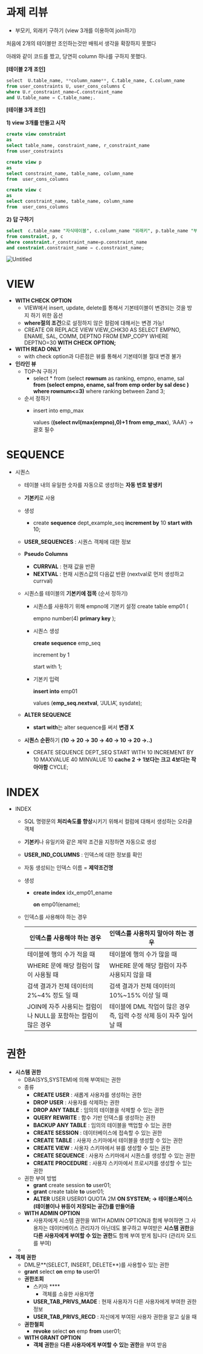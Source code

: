 
# 과제 리뷰

- 부모키, 외래키 구하기 (view 3개를 이용하여 join하기)

처음에 2개의 테이블만 조인하는것만 배워서 생각을 확장하지 못했다

아래와 같이 코드를 짰고, 당연히 column 하나를 구하지 못했다.

**[테이블 2개 조인]**

```sql
select  U.table_name, **column_name**, C.table_name, C.column_name
from user_constraints U, user_cons_columns C
where U.r_constraint_name=C.constraint_name
and U.table_name = C.table_name;.
```

**[테이블 3개 조인]**

**1) view 3개를 만들고 시작**

```sql
create view constraint
as
select table_name, constraint_name, r_constraint_name
from user_constraints
```

```sql
create view p
as
select constraint_name, table_name, column_name
from  user_cons_columns
```

```sql
create view c
as
select constraint_name, table_name, column_name
from  user_cons_columns
```

**2) 답 구하기**

```sql
select  c.table_name "자식테이블", c.column_name "외래키", p.table_name "부모테이블", p.column_name"부모키"
from constraint, p, c
where constraint.r_constraint_name=p.constraint_name
and constraint.constraint_name = c.constraint_name;
```

![Untitled](https://s3-us-west-2.amazonaws.com/secure.notion-static.com/c9637288-488a-4788-b9d3-51d307c08baf/Untitled.png)

# VIEW

- **WITH CHECK OPTION**
    - VIEW에서 insert, update, delete를 통해서 기본테이블이 변경되는 것을 방지 하기 위한 옵션
    - **where절의 조건**으로 설정하지 않은 컬럼에 대해서는 변경 가능!
    - CREATE OR REPLACE VIEW VIEW_CHK30
    AS
    SELECT EMPNO, ENAME, SAL, COMM, DEPTNO
    FROM EMP_COPY
    WHERE DEPTNO=30 **WITH CHECK OPTION;**
- **WITH READ ONLY**
    - with check option과 다른점은 뷰를 통해서 기본테이블 절대 변경 불가
- **인라인 뷰**
    - TOP-N 구하기
        - select *
        from (select **rownum** as ranking, empno, ename, sal
                  **from (select empno, ename, sal
                            from emp
                            order by sal desc )
                  where rownum<=3)**
        where ranking between 2and 3;
    - 순서 정하기
        - insert into emp_max
            
            values (**(select nvl(max(empno),0)+1 from  emp_max**), ‘AAA’) → 괄호 필수
            

# SEQUENCE

- 시퀀스
    - 테이블 내의 유일한 숫자를 자동으로 생성하는 **자동 번호 발생키**
    - **기본키**로 사용
    - 생성
        - create **sequence** dept_example_seq
        **increment by** 10
        **start with** 10;
    - **USER_SEQUENCES** : 시퀀스 객체에 대한 정보
    - **Pseudo Columns**
        - **CURRVAL** : 현재 값을 반환
        - **NEXTVAL** : 현재 시퀀스값의 다음값 반환 (nextval로 먼저 생성하고 currval)
    - 시퀀스를 테이블의 **기본키에 접목** (순서 정하기)
        - 시퀀스를 사용하기 위해 empno에 기본키 설정
        create table emp01 (
            
            empno number(4) **primary key** );
            
        - 시퀀스 생성
            
            **create sequence** emp_seq
            
            increment by 1
            
            start with 1;
            
        - 기본키 입력
            
            **insert into** emp01
            
            values (**emp_seq.nextval**, ‘JULIA’, sysdate);
            
    - **ALTER SEQUENCE**
        - **start with**는 alter sequence를 써서 **변경 X**
    - **시퀀스 순환**하기 **(10 → 20 → 30 → 40 → 10 → 20 →..)**
        - CREATE SEQUENCE DEPT_SEQ
        START WITH 10
        INCREMENT BY 10
        MAXVALUE 40
        MINVALUE 10
        **cache 2   → 1보다는 크고 4보다는 작아야함**
        CYCLE;

# INDEX

- INDEX
    - SQL 명령문의 **처리속도를 향상**시키기 위해서 컬럼에 대해서 생성하는 오라클 객체
    - **기본키**나 유일키와 같은 제약 조건을 지정하면 자동으로 생성
    - **USER_IND_COLUMNS** : 인덱스에 대한 정보를 확인
    - 자동 생성되는 인덱스 이름 = **제약조건명**
    - 생성
        - **create index** idx_emp01_ename
            
            **on** emp01(ename);
            
    - 인덱스를 사용해야 하는 경우
        
        
        | 인덱스를 사용해야 하는 경우 | 인덱스를 사용하지 말아야 하는 경우 |
        | --- | --- |
        | 테이블에 행의 수가 적을 때 | 테이블에 행의 수가 많을 때 |
        | WHERE 문에 해당 컬럼이 많이 사용될 때 | WHERE 문에 해당 컬럼이 자주 사용되지 않을 때 |
        | 검색 결과가 전체 데이터의 2%~4% 정도 일 때  | 검색 결과가 전체 데이터의 10%~15% 이상 일 때 |
        | JOIN에 자주 사용되는 컬럼이나 NULL을 포함하는 컬럼이 많은 경우 | 테이블에 DML 작업이 많은 경우 즉, 입력 수정 삭제 등이 자주 일어 날 때 |
    

# 권한

- **시스템 권한**
    - DBA(SYS,SYSTEM)에 의해 부여되는 권한
    - 종류
        - **CREATE USER** : 새롭게 사용자를 생성하는 권한
        - **DROP USER** : 사용자를 삭제하는 권한
        - **DROP ANY TABLE** : 임의의 테이블을 삭제할 수 있는 권한
        - **QUERY REWRITE** : 함수 기반 인덱스를 생성하는 권한
        - **BACKUP ANY TABLE** : 임의의 테이블을 백업할 수 있는 권한
        - **CREATE SESSION** : 데이터베이스에 접속할 수 있는 권한
        - **CREATE TABLE** : 사용자 스키마에서 테이블을 생성할 수 있는 권한
        - **CREATE VIEW** : 사용자 스키마에서 뷰를 생성할 수 있는 권한
        - **CREATE SEQUENCE** : 사용자 스키마에서 시퀀스를 생성할 수 있는 권한
        - **CREATE PROCEDURE** : 사용자 스키마에서 프로시저를 생성할 수 있는 권한
    - 권한 부여 방법
        - **grant** create session **to** user01;
        - **grant** create table **to** user01;
        - **ALTER** USER USER01
        QUOTA 2M **ON SYSTEM;   → 테이블스페이스(테이블이나 뷰등이 저장되는 공간)를 만들어줌**
    - **WITH ADMIN OPTION**
        - 사용자에게 시스템 권한을 WITH ADMIN OPTION과 함께 부여하면 그 사용자는 데이터베이스 관리자가 아닌데도 불구하고 부여받은 **시스템 권한**을 **다른 사용자에게 부여할 수 있는 권한**도 함께 부여 받게 됩니다 (관리자 모드를 부여)
    - 
- **객체 권한**
    - DML문**(SELECT, INSERT, DELETE**)를 사용할수 있는 권한
    - **grant** select **on** emp **to** user01
    - **권한조회**
        - 스키마 ****
            - 객체를 소유한 사용자명
        - **USER_TAB_PRIVS_MADE** : 현재 사용자가 다른 사용자에게 부여한 권한 정보
        - **USER_TAB_PRIVS_RECD** :  자신에게 부여된 사용자 권한을 알고 싶을 때
    - **권한철회**
        - **revoke** select **on** emp **from** user01;
    - **WITH GRANT OPTION**
        - **객체 권한**을 **다른 사용자에게 부여할 수 있는 권한**을 부여 받음
